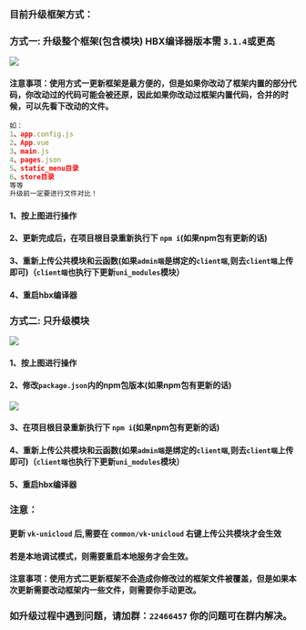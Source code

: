 
### 目前升级框架方式：

### 方式一: 升级整个框架(包含模块) HBX编译器版本需 `3.1.4`或更高
![](https://vkceyugu.cdn.bspapp.com/VKCEYUGU-cf0c5e69-620c-4f3c-84ab-f4619262939f/80fd47c9-686f-4237-ae71-7170008f3102.png)

#### 注意事项：使用方式一更新框架是最方便的，但是如果你改动了框架内置的部分代码，你改动过的代码可能会被还原，因此如果你改动过框架内置代码，合并的时候，可以先看下改动的文件。
```js
如：
1、app.config.js
2、App.vue
3、main.js
4、pages.json
5、static_menu目录
6、store目录
等等
升级前一定要进行文件对比！
```
#### 1、按上图进行操作
#### 2、更新完成后，在项目根目录重新执行下 `npm i`(如果npm包有更新的话)
#### 3、重新上传公共模块和云函数(如果`admin端`是绑定的`client端`,则去`client端`上传即可)（`client端`也执行下更新`uni_modules`模块）
#### 4、重启hbx编译器

### 方式二: 只升级模块

![](https://vkceyugu.cdn.bspapp.com/VKCEYUGU-cf0c5e69-620c-4f3c-84ab-f4619262939f/2daf712c-ae06-4f8b-8cc3-767737265361.png)
#### 1、按上图进行操作
#### 2、修改`package.json`内的npm包版本(如果npm包有更新的话)
![](https://vkceyugu.cdn.bspapp.com/VKCEYUGU-cf0c5e69-620c-4f3c-84ab-f4619262939f/14a55ee2-f811-4619-8d53-19d3ec998566.png)
#### 3、在项目根目录重新执行下 `npm i`(如果npm包有更新的话)
#### 4、重新上传公共模块和云函数(如果`admin端`是绑定的`client端`,则去`client端`上传即可)（`client端`也执行下更新`uni_modules`模块）
#### 5、重启hbx编译器

### 注意：
#### 更新 `vk-unicloud` 后,需要在 `common/vk-unicloud` 右键上传公共模块才会生效
#### 若是本地调试模式，则需要重启本地服务才会生效。
#### 注意事项：使用方式二更新框架不会造成你修改过的框架文件被覆盖，但是如果本次更新需要改动框架内一些文件，则需要你手动更改。

### 如升级过程中遇到问题，请加群：`22466457` 你的问题可在群内解决。
